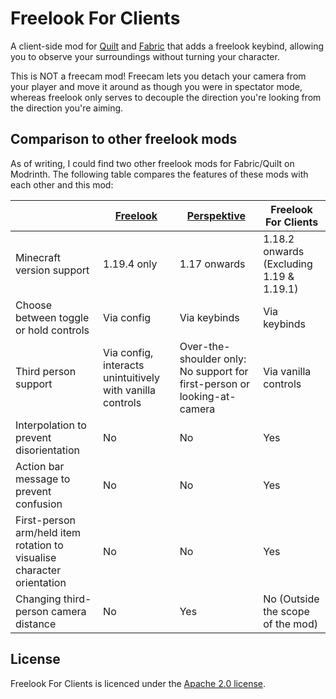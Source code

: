 # Freelook For Clients

A client-side mod for [Quilt](https://quiltmc.org) and [Fabric](https://fabricmc.net/) that adds a freelook keybind, allowing you to observe your surroundings without turning your character.

This is NOT a freecam mod! Freecam lets you detach your camera from your player and move it around as though you were in spectator mode, whereas freelook only serves to decouple the direction you're looking from the direction you're aiming.

## Comparison to other freelook mods

As of writing, I could find two other freelook mods for Fabric/Quilt on Modrinth. The following table compares the features of these mods with each other and this mod:

|   | [Freelook](https://modrinth.com/mod/freelook) | [Perspektive](https://modrinth.com/mod/perspektive) | Freelook For Clients |
| - | - | - | - |
| Minecraft version support | 1.19.4 only | 1.17 onwards | 1.18.2 onwards (Excluding 1.19 & 1.19.1) |
| Choose between toggle or hold controls | Via config | Via keybinds | Via keybinds |
| Third person support | Via config, interacts unintuitively with vanilla controls | Over-the-shoulder only: No support for first-person or looking-at-camera | Via vanilla controls |
| Interpolation to prevent disorientation | No | No | Yes |
| Action bar message to prevent confusion | No | No | Yes |
| First-person arm/held item rotation to visualise character orientation | No | No | Yes |
| Changing third-person camera distance | No | Yes | No (Outside the scope of the mod) |

## License

Freelook For Clients is licenced under the [Apache 2.0 license](./LICENSE).
